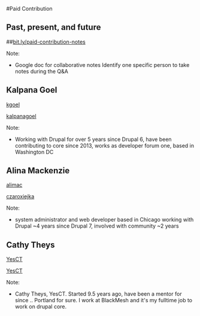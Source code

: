 #Paid Contribution
## Past, present, and future



##[bit.ly/paid-contribution-notes](http://bit.ly/paid-contribution-notes)

Note:
- Google doc for collaborative notes
Identify one specific person to take notes during the Q&A



## Kalpana Goel

<a href="https://www.drupal.org/u/kgoel"><i class="fa fa-drupal"></i> kgoel</a>

<a href="https://twitter.com/kalpanagoel"><i class="fa fa-twitter"></i> kalpanagoel</a>

Note:
- Working with Drupal for over 5 years since Drupal 6, have been contributing
to core since 2013,
works as developer forum one, based in Washington DC



## Alina Mackenzie

<a href="https://www.drupal.org/u/alimac"><i class="fa fa-drupal"></i> alimac</a>

<a href="https://twitter.com/czaroxiejka"><i class="fa fa-twitter"></i>czaroxiejka</a>

Note:
- system administrator and web developer based in Chicago
working with Drupal ~4 years since Drupal 7, involved with community ~2 years



## Cathy Theys

<a href="https://www.drupal.org/u/yesct"><i class="fa fa-drupal"></i> YesCT</a>

<a href="https://twitter.com/YesCT"><i class="fa fa-twitter"></i>YesCT</a>

Note:
- Cathy Theys, YesCT. Started 9.5 years ago, have been a mentor for since .. Portland for sure. I work at BlackMesh and it's my fulltime job to work on drupal core.
